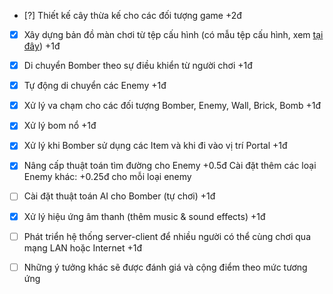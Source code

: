 - [?] Thiết kế cây thừa kế cho các đối tượng game +2đ

- [x] Xây dựng bản đồ màn chơi từ tệp cấu hình (có mẫu tệp cấu hình, xem [tại đây](https://raw.githubusercontent.com/bqcuong/bomberman-starter/starter-2/res/levels/Level1.txt)) +1đ

- [x] Di chuyển Bomber theo sự điều khiển từ người chơi +1đ

- [x] Tự động di chuyển các Enemy +1đ

- [x] Xử lý va chạm cho các đối tượng Bomber, Enemy, Wall, Brick, Bomb +1đ

- [x] Xử lý bom nổ +1đ

- [x] Xử lý khi Bomber sử dụng các Item và khi đi vào vị trí Portal +1đ

- [x] Nâng cấp thuật toán tìm đường cho Enemy +0.5đ
   Cài đặt thêm các loại Enemy khác: +0.25đ cho mỗi loại enemy

- [ ] Cài đặt thuật toán AI cho Bomber (tự chơi) +1đ
- [x] Xử lý hiệu ứng âm thanh (thêm music & sound effects) +1đ
- [ ] Phát triển hệ thống server-client để nhiều người có thể cùng chơi qua mạng LAN hoặc Internet +1đ
- [ ] Những ý tưởng khác sẽ được đánh giá và cộng điểm theo mức tương ứng